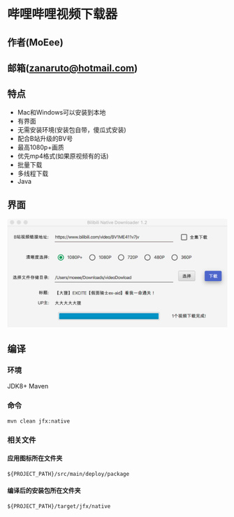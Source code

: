 # 哔哩哔哩视频下载器

## 作者(MoEee)

## 邮箱(zanaruto@hotmail.com)

## 特点
* Mac和Windows可以安装到本地
* 有界面
* 无需安装环境(安装包自带，傻瓜式安装)
* 配合B站升级的BV号
* 最高1080p+画质
* 优先mp4格式(如果原视频有的话)
* 批量下载
* 多线程下载
* Java

## 界面

![description](pic/main.png)

## 编译
### 环境
JDK8+
Maven

### 命令
```shell script
mvn clean jfx:native
```
### 相关文件
#### 应用图标所在文件夹
```shell script
${PROJECT_PATH}/src/main/deploy/package
```

#### 编译后的安装包所在文件夹
```shell script
${PROJECT_PATH}/target/jfx/native
```